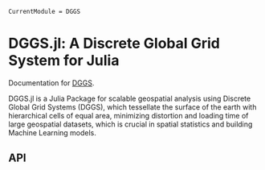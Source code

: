```@meta
CurrentModule = DGGS
```

# DGGS.jl: A Discrete Global Grid System for Julia 

Documentation for [DGGS](https://github.com/danlooo/DGGS.jl).

DGGS.jl is a Julia Package for scalable geospatial analysis using Discrete Global Grid Systems (DGGS), which tessellate the surface of the earth with hierarchical cells of equal area, minimizing distortion and loading time of large geospatial datasets, which is crucial in spatial statistics and building Machine Learning models.

## API

```@index
```